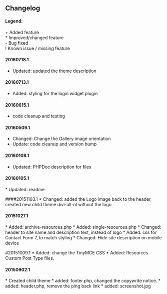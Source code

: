 ## Changelog

#### Legend:
  \+ Added feature   
  \* Improved/changed feature   
  \- Bug fixed   
  ! Known issue / missing feature   

#### 20160718.1
* Updated: updated the theme description

#### 20160713.1
* Added: styling for the login widget plugin

#### 20160615.1
* code cleanup and testing

#### 20160509.1
* Changed: Change the Gallery image orientation
* Update: code cleanup and version bump

#### 20160108.1
* Updated: PHPDoc description for files

#### 20160105.1
 \* Updated: readme
 
####20151103.1
 \* Changed: added the Logo image back to the header, created new child theme divi-all-nl without the logo
 
 
#### 20151027.1
 \* Added: archive-resources.php
 \* Added: single-resources.php
 \* Changed: header to site name and description text, instead of logo
 \* Added: css for Contact Form 7, to match styling
 \* Changed: Hide site description on mobile device
 
#20151009.1
 \* Added: change the TinyMCE CSS
 \* Added: Resources Custom Post Type files.

#### 20150902.1
 \* Created child theme
 \* added: footer.php, changed the copywrite notice. 
 \* added: header.php, remove the ping back link
 \* added: screenshot.jpg

